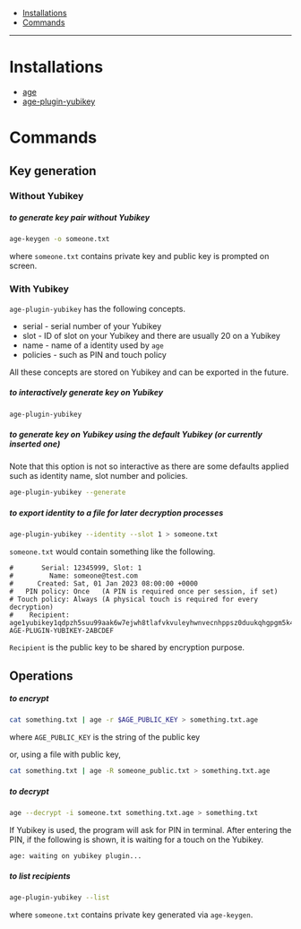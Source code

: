 - [Installations](#installations)
- [Commands](#commands)
____

# Installations

- [age](https://github.com/FiloSottile/age)
- [age-plugin-yubikey](https://github.com/str4d/age-plugin-yubikey)

# Commands

## Key generation

### Without Yubikey

##### to generate key pair without Yubikey

```sh
age-keygen -o someone.txt
```

where `someone.txt` contains private key and public key is prompted on screen.

### With Yubikey

`age-plugin-yubikey` has the following concepts.

- serial - serial number of your Yubikey
- slot - ID of slot on your Yubikey and there are usually 20 on a Yubikey
- name - name of a identity used by `age`
- policies - such as PIN and touch policy

All these concepts are stored on Yubikey and can be exported in the future.

##### to interactively generate key on Yubikey

```sh
age-plugin-yubikey
```

##### to generate key on Yubikey using the default Yubikey (or currently inserted one)

Note that this option is not so interactive as there are some defaults applied
such as identity name, slot number and policies.

```sh
age-plugin-yubikey --generate
```

##### to export identity to a file for later decryption processes

```sh
age-plugin-yubikey --identity --slot 1 > someone.txt
```

`someone.txt` would contain something like the following.

```
#       Serial: 12345999, Slot: 1
#         Name: someone@test.com
#      Created: Sat, 01 Jan 2023 08:00:00 +0000
#   PIN policy: Once   (A PIN is required once per session, if set)
# Touch policy: Always (A physical touch is required for every decryption)
#    Recipient: age1yubikey1qdpzh5suu99aak6w7ejwh8tlafvkvuleyhwnvecnhppsz0duukqhgpgm5k4
AGE-PLUGIN-YUBIKEY-2ABCDEF
```

`Recipient` is the public key to be shared by encryption purpose.

## Operations

##### to encrypt

```sh
cat something.txt | age -r $AGE_PUBLIC_KEY > something.txt.age
```

where `AGE_PUBLIC_KEY` is the string of the public key

or, using a file with public key,

```sh
cat something.txt | age -R someone_public.txt > something.txt.age
```

##### to decrypt

```sh
age --decrypt -i someone.txt something.txt.age > something.txt
```

If Yubikey is used, the program will ask for PIN in terminal. After entering the
PIN, if the following is shown, it is waiting for a touch on the Yubikey.

```
age: waiting on yubikey plugin...
```

##### to list recipients

```sh
age-plugin-yubikey --list
```

where `someone.txt` contains private key generated via `age-keygen`.
